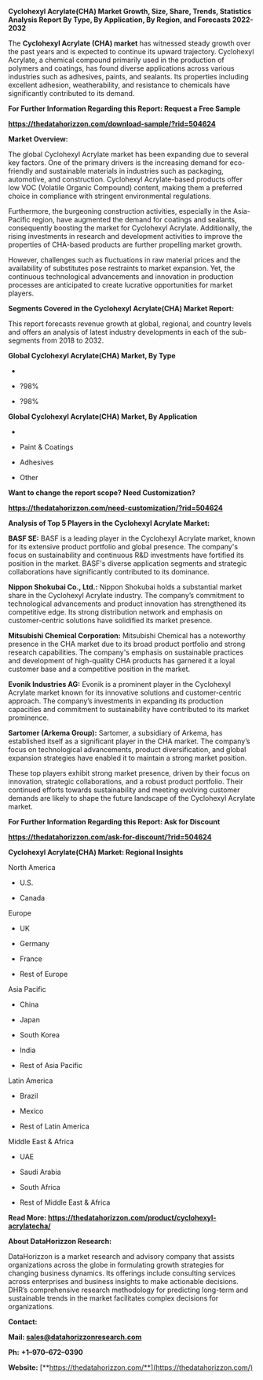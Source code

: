 **Cyclohexyl Acrylate(CHA) Market Growth, Size, Share, Trends,
Statistics Analysis Report By Type, By Application, By Region, and
Forecasts 2022-2032**

The **Cyclohexyl Acrylate (CHA) market** has witnessed steady growth
over the past years and is expected to continue its upward trajectory.
Cyclohexyl Acrylate, a chemical compound primarily used in the
production of polymers and coatings, has found diverse applications
across various industries such as adhesives, paints, and sealants. Its
properties including excellent adhesion, weatherability, and resistance
to chemicals have significantly contributed to its demand.

**For Further Information Regarding this Report: Request a Free Sample**

**<https://thedatahorizzon.com/download-sample/?rid=504624>**

**Market Overview:**

The global Cyclohexyl Acrylate market has been expanding due to several
key factors. One of the primary drivers is the increasing demand for
eco-friendly and sustainable materials in industries such as packaging,
automotive, and construction. Cyclohexyl Acrylate-based products offer
low VOC (Volatile Organic Compound) content, making them a preferred
choice in compliance with stringent environmental regulations.

Furthermore, the burgeoning construction activities, especially in the
Asia-Pacific region, have augmented the demand for coatings and
sealants, consequently boosting the market for Cyclohexyl Acrylate.
Additionally, the rising investments in research and development
activities to improve the properties of CHA-based products are further
propelling market growth.

However, challenges such as fluctuations in raw material prices and the
availability of substitutes pose restraints to market expansion. Yet,
the continuous technological advancements and innovation in production
processes are anticipated to create lucrative opportunities for market
players.

**Segments Covered in the Cyclohexyl Acrylate(CHA) Market Report:**

This report forecasts revenue growth at global, regional, and country
levels and offers an analysis of latest industry developments in each of
the sub-segments from 2018 to 2032.

**Global Cyclohexyl Acrylate(CHA) Market, By Type**

-   

-   ?98%

-   ?98%

**Global Cyclohexyl Acrylate(CHA) Market, By Application**

-   

-   Paint & Coatings

-   Adhesives

-   Other

**Want to change the report scope? Need Customization?**

**<https://thedatahorizzon.com/need-customization/?rid=504624>**

**Analysis of Top 5 Players in the Cyclohexyl Acrylate Market:**

**BASF SE:** BASF is a leading player in the Cyclohexyl Acrylate market,
known for its extensive product portfolio and global presence. The
company's focus on sustainability and continuous R&D investments have
fortified its position in the market. BASF's diverse application
segments and strategic collaborations have significantly contributed to
its dominance.

**Nippon Shokubai Co., Ltd.:** Nippon Shokubai holds a substantial
market share in the Cyclohexyl Acrylate industry. The company’s
commitment to technological advancements and product innovation has
strengthened its competitive edge. Its strong distribution network and
emphasis on customer-centric solutions have solidified its market
presence.

**Mitsubishi Chemical Corporation:** Mitsubishi Chemical has a
noteworthy presence in the CHA market due to its broad product portfolio
and strong research capabilities. The company's emphasis on sustainable
practices and development of high-quality CHA products has garnered it a
loyal customer base and a competitive position in the market.

**Evonik Industries AG:** Evonik is a prominent player in the Cyclohexyl
Acrylate market known for its innovative solutions and customer-centric
approach. The company’s investments in expanding its production
capacities and commitment to sustainability have contributed to its
market prominence.

**Sartomer (Arkema Group):** Sartomer, a subsidiary of Arkema, has
established itself as a significant player in the CHA market. The
company’s focus on technological advancements, product diversification,
and global expansion strategies have enabled it to maintain a strong
market position.

These top players exhibit strong market presence, driven by their focus
on innovation, strategic collaborations, and a robust product portfolio.
Their continued efforts towards sustainability and meeting evolving
customer demands are likely to shape the future landscape of the
Cyclohexyl Acrylate market.

**For Further Information Regarding this Report: Ask for Discount**

**<https://thedatahorizzon.com/ask-for-discount/?rid=504624>**

**Cyclohexyl Acrylate(CHA) Market: Regional Insights**

North America

-   U.S.

-   Canada

Europe

-   UK

-   Germany

-   France

-   Rest of Europe

Asia Pacific

-   China

-   Japan

-   South Korea

-   India

-   Rest of Asia Pacific

Latin America

-   Brazil

-   Mexico

-   Rest of Latin America

Middle East & Africa

-   UAE

-   Saudi Arabia

-   South Africa

-   Rest of Middle East & Africa

**Read More:
<https://thedatahorizzon.com/product/cyclohexyl-acrylatecha/>**

**About DataHorizzon Research:**

DataHorizzon is a market research and advisory company that assists
organizations across the globe in formulating growth strategies for
changing business dynamics. Its offerings include consulting services
across enterprises and business insights to make actionable decisions.
DHR’s comprehensive research methodology for predicting long-term and
sustainable trends in the market facilitates complex decisions for
organizations.

**Contact:**

**Mail: <sales@datahorizzonresearch.com>**

**Ph:** **+1–970–672–0390**

**Website:**
[**https://thedatahorizzon.com/**](https://thedatahorizzon.com/)
